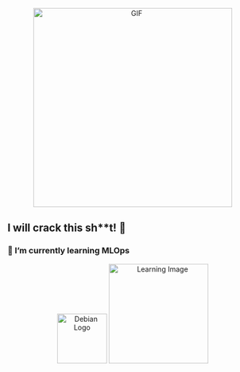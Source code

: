 <!-- GitHub Profile README -->

<p align="center">
  <img src="https://media1.giphy.com/media/v1.Y2lkPTc5MGI3NjExNzU2anp3bjJqYzdqdDQ5ejBkYXh3NmJ1bXAwdmo0d2VpaW92b3BxMCZlcD12MV9pbnRlcm5hbF9naWZfYnlfaWQmY3Q9Zw/KLfwRMrkZw1Bn5JJAi/giphy.gif" alt="GIF" width="400"/>
</p>

## I will **crack** this sh**t! 🚀

### 🌱 I’m currently learning **MLOps**

<p align="center">
  <img src="https://upload.wikimedia.org/wikipedia/commons/0/04/Debian_logo.png" alt="Debian Logo" width="100"/>
  <img src="https://scontent.fcai26-1.fna.fbcdn.net/v/t39.30808-6/299999810_189446176775391_5759972953724961873_n.jpg?_nc_cat=107&ccb=1-7&_nc_sid=6ee11a&_nc_ohc=EY14iqcxB-kQ7kNvgF-xkWA&_nc_oc=Adlur4usD4z-uCex518w9RFdW1PjsuizgG8l5R93o6FvNoplBiIT3oFjntPs-r6sQsM&_nc_zt=23&_nc_ht=scontent.fcai26-1.fna&_nc_gid=BNmok6GEQYyoILRC_haPzQ&oh=00_AYF3BS_-l1blBC0hGNj6YqBmyK2sNCI8QLepyJoWpxZQLw&oe=67E512A9" alt="Learning Image" width="200"/>
</p>
